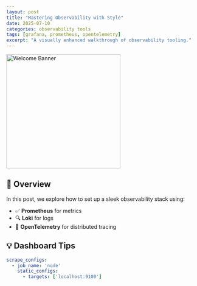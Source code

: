 ```yaml
---
layout: post
title: "Mastering Observability with Style"
date: 2025-07-10
categories: observability tools
tags: [grafana, prometheus, opentelemetry]
excerpt: "A visually enhanced walkthrough of observability tooling."
---
```

<img src="assets/images/MyObservabilityLogo3" alt="Welcome Banner" width="300" height="auto">

## 🎯 Overview

In this post, we explore how to set up a sleek observability stack using:

- ✅ **Prometheus** for metrics
- 🔍 **Loki** for logs
- 🧵 **OpenTelemetry** for distributed tracing

## 💡 Dashboard Tips

```yaml
scrape_configs:
  - job_name: 'node'
    static_configs:
      - targets: ['localhost:9100']
